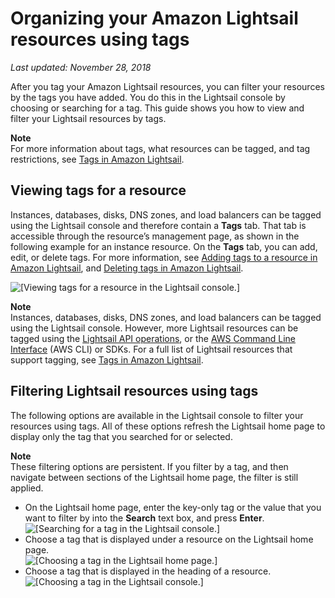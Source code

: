 # Organizing your Amazon Lightsail resources using tags<a name="amazon-lightsail-organizing-resources-using-tags"></a>

 *Last updated: November 28, 2018* 

After you tag your Amazon Lightsail resources, you can filter your resources by the tags you have added\. You do this in the Lightsail console by choosing or searching for a tag\. This guide shows you how to view and filter your Lightsail resources by tags\.

**Note**  
For more information about tags, what resources can be tagged, and tag restrictions, see [Tags in Amazon Lightsail](amazon-lightsail-tags.md)\.

## Viewing tags for a resource<a name="viewing-tags-for-a-resource"></a>

Instances, databases, disks, DNS zones, and load balancers can be tagged using the Lightsail console and therefore contain a **Tags** tab\. That tab is accessible through the resource’s management page, as shown in the following example for an instance resource\. On the **Tags** tab, you can add, edit, or delete tags\. For more information, see [Adding tags to a resource in Amazon Lightsail](amazon-lightsail-adding-tags-to-a-resource.md), and [Deleting tags in Amazon Lightsail](amazon-lightsail-deleting-tags.md)\.

![\[Viewing tags for a resource in the Lightsail console.\]](https://d9yljz1nd5001.cloudfront.net/en_us/b380b072d417d05346bbc87239d4fd76/images/amazon-lightsail-viewing-tags-for-a-resource.png)

**Note**  
Instances, databases, disks, DNS zones, and load balancers can be tagged using the Lightsail console\. However, more Lightsail resources can be tagged using the [Lightsail API operations](https://docs.aws.amazon.com/lightsail/2016-11-28/api-reference/Welcome.html), or the [AWS Command Line Interface](https://docs.aws.amazon.com/cli/latest/reference/lightsail/) \(AWS CLI\) or SDKs\. For a full list of Lightsail resources that support tagging, see [Tags in Amazon Lightsail](amazon-lightsail-tags.md)\.

## Filtering Lightsail resources using tags<a name="filtering-lightsail-resources-using-tags"></a>

The following options are available in the Lightsail console to filter your resources using tags\. All of these options refresh the Lightsail home page to display only the tag that you searched for or selected\.

**Note**  
These filtering options are persistent\. If you filter by a tag, and then navigate between sections of the Lightsail home page, the filter is still applied\.
+ On the Lightsail home page, enter the key\-only tag or the value that you want to filter by into the **Search** text box, and press **Enter**\.  
![\[Searching for a tag in the Lightsail console.\]](https://d9yljz1nd5001.cloudfront.net/en_us/b380b072d417d05346bbc87239d4fd76/images/amazon-lightsail-searching-for-a-tag.png)
+ Choose a tag that is displayed under a resource on the Lightsail home page\.  
![\[Choosing a tag in the Lightsail home page.\]](https://d9yljz1nd5001.cloudfront.net/en_us/b380b072d417d05346bbc87239d4fd76/images/amazon-lightsail-choosing-a-tag.png)
+ Choose a tag that is displayed in the heading of a resource\.  
![\[Choosing a tag in the Lightsail console.\]](https://d9yljz1nd5001.cloudfront.net/en_us/b380b072d417d05346bbc87239d4fd76/images/amazon-lightsail-choosing-a-heading-tag.png)